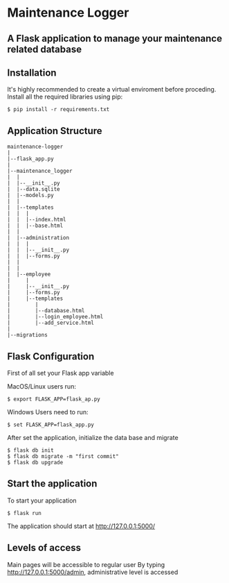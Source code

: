 # Maintenance Logger

## A Flask application to manage your maintenance related database

## Installation

It's highly recommended to create a virtual enviroment before proceding.
Install all the required libraries using pip:

```
$ pip install -r requirements.txt
```


## Application Structure 
```
maintenance-logger
|
|--flask_app.py
|
|--maintenance_logger
|  |
|  |--__init__.py
|  |--data.sqlite
|  |--models.py
|  |
|  |--templates
|  |  |
|  |  |--index.html
|  |  |--base.html
|  |
|  |--administration
|  |  |
|  |  |--__init__.py
|  |  |--forms.py
|  |   
|  |  
|  |--employee
|     |
|     |--__init__.py
|     |--forms.py
|     |--templates
|        |
|        |--database.html
|        |--login_employee.html
|        |--add_service.html
|
|--migrations  

```


## Flask Configuration

First of all set your Flask app variable 

MacOS/Linux users run:
```
$ export FLASK_APP=flask_ap.py
```

Windows Users need to run:
```
$ set FLASK_APP=flask_app.py
```

After set the application, initialize the data base and migrate
```
$ flask db init
$ flask db migrate -m "first commit"
$ flask db upgrade
```

## Start the application

To start your application 
```
$ flask run
```
The application should start at http://127.0.0.1:5000/


## Levels of access

Main pages will be accessible to regular user
By typing http://127.0.0.1:5000/admin, administrative level is accessed
